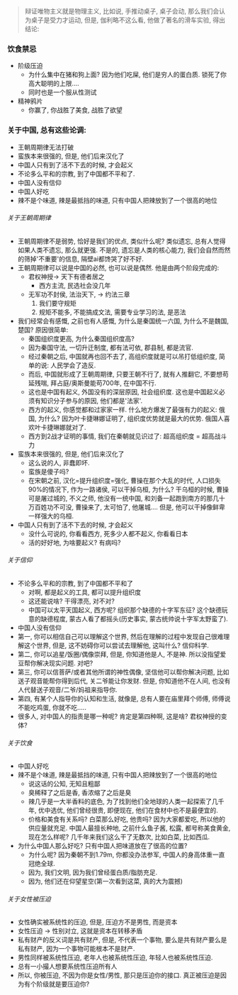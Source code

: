 > 辩证唯物主义就是物理主义, 比如说, 手推动桌子, 桌子会动, 那么我们会认为桌子是受力才运动, 但是, 伽利略不这么看, 他做了著名的滑车实验, 得出结论: 

### 饮食禁忌

* 阶级压迫
  * 为什么集中在猪和狗上面? 因为他们吃屎, 他们是穷人的蛋白质. 锁死了你高大聪明的上限....
  * 同时也是一个服从性测试
* 精神鸦片
  * 你赢了, 你战胜了美食, 战胜了欲望

### 关于中国, 总有这些论调:

* 王朝周期律无法打破
* 蛮族本来很强的, 但是, 他们后来汉化了
* 中国人只有到了活不下去的时候, 才会起义
* 不论多么平和的宗教, 到了中国都不平和了.
* 中国人没有信仰
* 中国人好吃 
* 辣不是个味道, 辣是最抵挡的味道, 只有中国人把辣放到了一个很高的地位

###### 关于王朝周期律

* 王朝周期律不是弱势, 恰好是我们的优点, 类似什么呢? 类似遗忘, 总有人觉得如果人类不遗忘, 那么就更强. 不是的, 遗忘是人类的核心能力, 我们会自然而然的筛掉'不重要'的信息, 隔壁ai都馋哭了好不好. 
* 王朝周期律可以说是中国的必然, 也可以说是偶然. 他是由两个阶段完成的:
  * 君权神授-> 天下有德者居之
    * 西方主流, 民选社会没几年
  * 无军功不封侯, 法治天下, -> 约法三章
    1. 我们要守规矩
    2. 规矩不能多, 不能搞成文法, 需要专业学习的法, 是恶法
* 我们经常会有感慨, 之前也有人感慨, 为什么是秦国统一六国, 为什么不是魏国, 楚国? 原因很简单:
  * 秦国组织度更高, 为什么秦国组织度高?
  * 因为秦国守法, 一切升迁制度, 都有法可依, 郡县制, 都是流官. 
  * 经过秦朝之后, 中国就再也回不去了, 高组织度就是可以吊打低组织度, 简单的说: 人民学会了造反.
  * 而后, 中国就形成了王朝周期律, 只要王朝不行了, 就有人推翻它, 不要想苟延残喘, 拜占庭/奥斯曼能苟700年, 在中国不行.
  * 这也是中国有起义, 外国没有的深层原因, 社会组织度. 这也是中国起义必须有知识分子参与的原因, 他们都是'法家'.
  * 西方的起义, 你感觉都和过家家一样. 什么地方爆发了最强有力的起义: 俄国, 为什么? 因为叶卡捷琳娜证明了, 组织度优势就是最大的优势. 俄国人喜欢叶卡捷琳娜就对了. 
  * 西方到2战才证明的事情, 我们在秦朝就见识过了: 超高组织度 = 超高战斗力
* 蛮族本来很强的, 但是, 他们后来汉化了
  * 这么说的人, 非蠢即坏. 
  * 蛮族是傻子吗? 
  * 在宋朝之前, 汉化=提升组织度=强化, 曹操在那个大乱的时代, 人口损失90%的情况下, 作为一路诸侯, 可以干掉乌桓, 为什么? 干乌桓的时候, 曹操可是屠过城的, 不义之师, 他没有一统中国, 和刘备一起跑到南方的那几十万百姓功不可没, 曹操来了, 太可怕了, 他屠城.... 但是, 他可以干掉像鲜卑一样强大的乌桓.
* 中国人只有到了活不下去的时候, 才会起义
  * 没什么可说的, 你看看西方, 死多少人都不起义, 你看看日本
  * 活的好好地, 为啥要起义? 有病吗?

###### 关于信仰

* 不论多么平和的宗教, 到了中国都不平和了
  * 对啊, 都是起义的工具, 都可以提升组织度
  * 这还能说啥? 干得漂亮, 对不对? 
  * 中国可以太平天国起义, 西方呢? 组织那个缺德的十字军东征? 这个缺德玩意的缺德程度, 蒙古人看了都摇头(历史事实, 蒙古统帅说十字军太野蛮了). 
* 中国人没有信仰
* 第一, 你可以相信自己可以理解这个世界, 然后在理解的过程中发现自己很难理解这个世界, 但是, 这不妨碍你可以尝试去理解他, 这叫什么? 信仰科学.
* 第二, 你可以追星/饭圈/偶像崇拜, 但是, 你知道他是人, 不是神. 所以没指望爱豆帮你解决现实问题. 对吧?
* 第三, 你可以信菩萨/或者其他所谓的神性偶像, 坚信他可以帮你解决问题, 比如送子观音能帮你得到后代, 关二爷能让你发财. 但是, 你知道他不在人间, 也没有人代替送子观音/二爷/妈祖来指导你.
* 第四, 有某个人指导你的认知和生活, 就像是, 总有人要在庙里拜个师傅, 师傅说不能吃鸡蛋, 你就不吃.....
* 很多人, 对中国人的指责是哪一种呢? 肯定是第四种啊, 这是啥? 君权神授的变体?

###### 关于饮食

* 中国人好吃 
* 辣不是个味道, 辣是最抵挡的味道, 只有中国人把辣放到了一个很高的地位
  * 说这话的公知, 无知且粗鄙
  * 臭稀释了之后是香, 香浓缩了之后是臭
  * 辣几乎是一大半香料的底色, 为了找到他们全地球的人类一起探索了几千年, 优中选优, 他们曾经很贵, 即便现在, 他们在食材中也不是最便宜的.
  * 价格和美食有关系吗? 白菜那么好吃, 他贵吗? 因为大家都爱吃, 所以他的供应量就充足. 中国人最擅长种地, 之前什么鱼子酱, 松露, 都号称美食黄金, 现在怎么样呢? 几千年来我们这么干了无数次, 比如白菜, 比如西瓜. 
* 为什么中国人那么好吃? 只有中国人把味道放在了很高的位置?   
  * 为什么呢? 因为秦朝不到1.79m, 你都没办法参军, 中国人的身高体重一直冠绝全球.
  * 因为, 我们文明, 因为我们曾经蛋白质/脂肪充足.
  * 因为, 他们还在仰望星空(第一次看到这菜, 真的大为震撼)



###### 关于女性被压迫

* 女性确实被系统性的压迫, 但是, 压迫方不是男性, 而是资本
* 女性压迫 -> 性别对立, 这就是资本在转移矛盾
* 私有财产的反义词是共有财产, 但是, 不代表一个事物, 要么是共有财产要么是私有财产, 因为一个事物可能根本不是财产.
* 男性同样被系统性压迫, 老年人也被系统性压迫, 年轻人也被系统性压迫. 
* 总有一小撮人想要系统性压迫所有人
* 所以, 你被压迫, 不因为你是女性/男性, 那只是压迫你的接口. 真正被压迫是因为有个阶级就是要压迫你?

